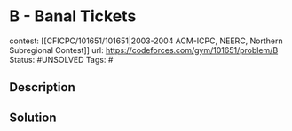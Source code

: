 # B - Banal Tickets

contest: [[CFICPC/101651/101651|2003-2004 ACM-ICPC, NEERC, Northern Subregional Contest]]
url: https://codeforces.com/gym/101651/problem/B
Status: #UNSOLVED
Tags: #

## Description

## Solution

